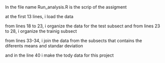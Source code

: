 In the file name Run_analysis.R is the scrip of the assigment 

at the first 13 lines, i load the data

from lines 18 to 23, i organize the data for the test subsect 
and from lines 23 to 28, i organize the trainig subsect

from lines 33-34, i join the data from the subsects that contains the diferents means and standar deviation

and in the line 40 i make the tody data for this project
